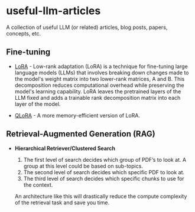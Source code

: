 # useful-llm-articles
A collection of useful LLM (or related) articles, blog posts, papers, concepts, etc.

## Fine-tuning

* [LoRA](https://www.databricks.com/blog/efficient-fine-tuning-lora-guide-llms) - Low-rank adaptation (LoRA) is a technique for fine-tuning large language models (LLMs) that involves breaking down changes made to the model's weight matrix into two lower-rank matrices, A and B. This decomposition reduces computational overhead while preserving the model's learning capability. LoRA leaves the pretrained layers of the LLM fixed and adds a trainable rank decomposition matrix into each layer of the model. 

* [QLoRA](https://arxiv.org/abs/2305.14314) - A more memory-efficient version of LoRA.

## Retrieval-Augmented Generation (RAG)

* **Hierarchical Retriever/Clustered Search**

  1.  The first level of search decides which group of PDF’s to look at. A group at this level could be based on sub-topics.
  2.  The second level of search decides which specific PDF to look at.
  3.  The third level of search decides which specific chunks to use for the context.

  An architecture like this will drastically reduce the compute complexity of the retrieval task and save you time.


